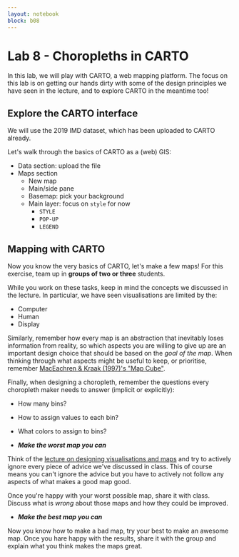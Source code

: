 ```yaml
---
layout: notebook
block: b08
---
```


# Lab 8 - Choropleths in CARTO

In this lab, we will play with CARTO, a web mapping platform.
The focus on this lab is on getting our hands dirty with some of the
design principles we have seen in the lecture, and to explore CARTO in the
meantime too!

## Explore the CARTO interface

We will use the 2019 IMD dataset, which has been uploaded to CARTO already.

Let's walk through the basics of CARTO as a (web) GIS:

- Data section: upload the file
- Maps section
    - New map
    - Main/side pane
    - Basemap: pick your background
    - Main layer: focus on `style` for now
        - `STYLE`
        - `POP-UP`
        - `LEGEND`

## Mapping with CARTO

Now you know the very basics of CARTO, let's make a few maps! 
For this exercise, team up in **groups of two or three** students.

While you work on these tasks, keep in mind the concepts we discussed in the lecture. In particular, we have seen visualisations are limited by the:

- Computer
- Human
- Display

Similarly, remember how every map is an abstraction that inevitably loses information from reality, so which aspects you are willing to give up are an important design choice that should be based on the _goal of the map_. When thinking through what aspects might be useful to keep, or prioritise, remember [MacEachren & Kraak (1997)'s "Map Cube"](https://darribas.org/wmn/slidedecks/lecture_08.html#/map-cube).

Finally, when designing a choropleth, remember the questions every choropleth maker needs to answer (implicit or explicitly):

- How many bins?
- How to assign values to each bin?
- What colors to assign to bins?

- ***Make the worst map you can***

Think of the [lecture on designing visualisations and maps]({{site.baseurl}}/blocks/b08)
and try to actively
ignore every piece of advice we've discussed in class. This of course means
you can't ignore the advice but you have to actively not follow any aspects of
what makes a good map good.

Once you're happy with your worst possible map, share it with class. Discuss
what is *wrong* about those maps and how they could be improved.

- ***Make the best map you can***

Now you know how to make a bad map, try your best to make an awesome map. Once
you hare happy with the results, share it with the group and explain what you
think makes the maps great.
